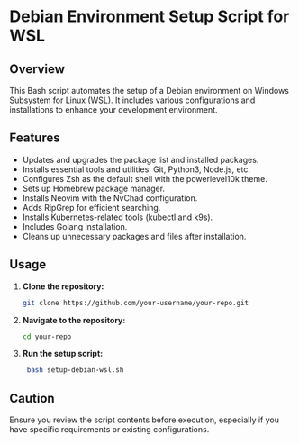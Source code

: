 # Debian Environment Setup Script for WSL

## Overview

This Bash script automates the setup of a Debian environment on Windows Subsystem for Linux (WSL). It includes various configurations and installations to enhance your development environment.

## Features

- Updates and upgrades the package list and installed packages.
- Installs essential tools and utilities: Git, Python3, Node.js, etc.
- Configures Zsh as the default shell with the powerlevel10k theme.
- Sets up Homebrew package manager.
- Installs Neovim with the NvChad configuration.
- Adds RipGrep for efficient searching.
- Installs Kubernetes-related tools (kubectl and k9s).
- Includes Golang installation.
- Cleans up unnecessary packages and files after installation.

## Usage

1. **Clone the repository:**

   ```bash
   git clone https://github.com/your-username/your-repo.git
   ```
2. **Navigate to the repository:**
   ```bash
   cd your-repo 
   ```
3. **Run the setup script:**
   ```bash
    bash setup-debian-wsl.sh
   ```

## Caution
Ensure you review the script contents before execution, especially if you have specific requirements or existing configurations.

